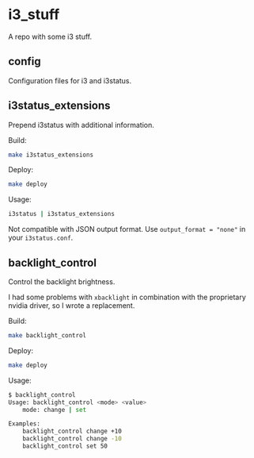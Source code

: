 # i3_stuff
A repo with some i3 stuff.

## config
Configuration files for i3 and i3status.

## i3status_extensions
Prepend i3status with additional information.

Build:
```sh
make i3status_extensions
```

Deploy:
```sh
make deploy
```

Usage:
```sh
i3status | i3status_extensions
```
Not compatible with JSON output format. Use `output_format = "none"` in your `i3status.conf`.

## backlight_control
Control the backlight brightness.

I had some problems with `xbacklight` in combination with the proprietary nvidia driver, so I wrote a replacement.

Build:
```sh
make backlight_control
```

Deploy:
```sh
make deploy
```

Usage:
```sh
$ backlight_control
Usage: backlight_control <mode> <value>
	mode: change | set

Examples:
	backlight_control change +10
	backlight_control change -10
	backlight_control set 50

```
